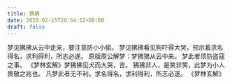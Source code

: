 ```yaml
---
title: 狒拂
date: 2020-02-15T20:54:12+08:00
draft: false
---
```


梦见狒拂从云中走来，要注意防小小偷。
梦见狒拂看见狗吓得大哭，预示着求名得名，求利得利，所志必遂。
原版周公解梦：梦狒狒从云中来。
梦此者须防盗寇之事。
《梦林玄解》梦狒拂见犬而大哭，吉。
狒狒非人，是笑非笑，此梦为小人畏敬之兆也。
凡梦此者无不利，求名得名，求利得利，所志必遂。
《梦林玄解》